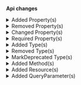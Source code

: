 **Api changes**

<details>
<summary>Added Property(s)</summary>

- added property `shippingKey` to type `CartSetLineItemTaxAmountAction` (file:/home/runner/work/commercetools-api-reference/commercetools-api-reference/commercetools-api-reference/api-specs/api/types/cart/updates/CartSetLineItemTaxAmountAction.raml:12:2)
- added property `shippingKey` to type `CartSetLineItemTaxRateAction` (file:/home/runner/work/commercetools-api-reference/commercetools-api-reference/commercetools-api-reference/api-specs/api/types/cart/updates/CartSetLineItemTaxRateAction.raml:12:2)
- added property `discountCodeId` to type `DiscountCodeNonApplicableError` (file:/home/runner/work/commercetools-api-reference/commercetools-api-reference/commercetools-api-reference/api-specs/api/types/error/DiscountCodeNonApplicableError.raml:27:2)
- added property `extensionErrors` to type `ExtensionBadResponseError` (file:/home/runner/work/commercetools-api-reference/commercetools-api-reference/commercetools-api-reference/api-specs/api/types/error/ExtensionBadResponseError.raml:23:2)
- added property `extensionBody` to type `ExtensionBadResponseError` (file:/home/runner/work/commercetools-api-reference/commercetools-api-reference/commercetools-api-reference/api-specs/api/types/error/ExtensionBadResponseError.raml:27:2)
- added property `extensionStatusCode` to type `ExtensionBadResponseError` (file:/home/runner/work/commercetools-api-reference/commercetools-api-reference/commercetools-api-reference/api-specs/api/types/error/ExtensionBadResponseError.raml:30:2)
- added property `extensionId` to type `ExtensionBadResponseError` (file:/home/runner/work/commercetools-api-reference/commercetools-api-reference/commercetools-api-reference/api-specs/api/types/error/ExtensionBadResponseError.raml:33:2)
- added property `extensionKey` to type `ExtensionBadResponseError` (file:/home/runner/work/commercetools-api-reference/commercetools-api-reference/commercetools-api-reference/api-specs/api/types/error/ExtensionBadResponseError.raml:36:2)
- added property `extensionErrors` to type `ExtensionUpdateActionsFailedError` (file:/home/runner/work/commercetools-api-reference/commercetools-api-reference/commercetools-api-reference/api-specs/api/types/error/ExtensionUpdateActionsFailedError.raml:24:2)
- added property `detailedErrorMessage` to type `InvalidJsonInputError` (file:/home/runner/work/commercetools-api-reference/commercetools-api-reference/commercetools-api-reference/api-specs/api/types/error/InvalidJsonInputError.raml:17:2)
- added property `countries` to type `StoreCreatedMessage` (file:/home/runner/work/commercetools-api-reference/commercetools-api-reference/commercetools-api-reference/api-specs/api/types/message/StoreCreatedMessage.raml:17:2)
- added property `countries` to type `StoreCreatedMessagePayload` (file:/home/runner/work/commercetools-api-reference/commercetools-api-reference/commercetools-api-reference/api-specs/api/types/message/payload/StoreCreatedMessagePayload.raml:17:2)
- added property `shippingKey` to type `StagedOrderSetLineItemTaxAmountAction` (file:/home/runner/work/commercetools-api-reference/commercetools-api-reference/commercetools-api-reference/api-specs/api/types/order-edit/updates/StagedOrderSetLineItemTaxAmountAction.raml:12:2)
- added property `shippingKey` to type `StagedOrderSetLineItemTaxRateAction` (file:/home/runner/work/commercetools-api-reference/commercetools-api-reference/commercetools-api-reference/api-specs/api/types/order-edit/updates/StagedOrderSetLineItemTaxRateAction.raml:12:2)
- added property `priceMode` to type `ProductProjection` (file:/home/runner/work/commercetools-api-reference/commercetools-api-reference/commercetools-api-reference/api-specs/api/types/product/ProductProjection.raml:103:2)
- added property `countries` to type `Store` (file:/home/runner/work/commercetools-api-reference/commercetools-api-reference/commercetools-api-reference/api-specs/api/types/store/Store.raml:51:2)
- added property `countries` to type `StoreDraft` (file:/home/runner/work/commercetools-api-reference/commercetools-api-reference/commercetools-api-reference/api-specs/api/types/store/StoreDraft.raml:23:2)
</details>

<details>
<summary>Removed Property(s)</summary>

- :warning: removed property `dicountCodeId` from type `DiscountCodeNonApplicableError` (file:/home/runner/work/commercetools-api-reference/commercetools-api-reference/commercetools-api-reference-previous/api-specs/api/types/error/DiscountCodeNonApplicableError.raml:10:2)
- :warning: removed property `conflictingResource` from type `DuplicateFieldError` (file:/home/runner/work/commercetools-api-reference/commercetools-api-reference/commercetools-api-reference-previous/api-specs/api/types/error/DuplicateFieldError.raml:10:2)
- :warning: removed property `error` from type `ErrorResponse` (file:/home/runner/work/commercetools-api-reference/commercetools-api-reference/commercetools-api-reference-previous/api-specs/api/types/error/ErrorResponse.raml:9:2)
- :warning: removed property `error_description` from type `ErrorResponse` (file:/home/runner/work/commercetools-api-reference/commercetools-api-reference/commercetools-api-reference-previous/api-specs/api/types/error/ErrorResponse.raml:11:2)
- :warning: removed property `errorByExtension` from type `ExtensionBadResponseError` (file:/home/runner/work/commercetools-api-reference/commercetools-api-reference/commercetools-api-reference-previous/api-specs/api/types/error/ExtensionBadResponseError.raml:10:2)
- :warning: removed property `errorByExtension` from type `ExtensionUpdateActionsFailedError` (file:/home/runner/work/commercetools-api-reference/commercetools-api-reference/commercetools-api-reference-previous/api-specs/api/types/error/ExtensionUpdateActionsFailedError.raml:10:2)
</details>

<details>
<summary>Changed Property(s)</summary>

- :warning: changed property `currency` of type `DuplicateStandalonePriceScopeError` from type `string` to `CurrencyCode` (file:/home/runner/work/commercetools-api-reference/commercetools-api-reference/commercetools-api-reference/api-specs/api/types/error/DuplicateStandalonePriceScopeError.raml:25:2)
- :warning: changed property `country` of type `DuplicateStandalonePriceScopeError` from type `string` to `CountryCode` (file:/home/runner/work/commercetools-api-reference/commercetools-api-reference/commercetools-api-reference/api-specs/api/types/error/DuplicateStandalonePriceScopeError.raml:29:2)
- :warning: changed property `currency` of type `MatchingPriceNotFoundError` from type `string` to `CurrencyCode` (file:/home/runner/work/commercetools-api-reference/commercetools-api-reference/commercetools-api-reference/api-specs/api/types/error/MatchingPriceNotFoundError.raml:29:2)
- :warning: changed property `country` of type `MatchingPriceNotFoundError` from type `string` to `CountryCode` (file:/home/runner/work/commercetools-api-reference/commercetools-api-reference/commercetools-api-reference/api-specs/api/types/error/MatchingPriceNotFoundError.raml:33:2)
- :warning: changed property `country` of type `MissingTaxRateForCountryError` from type `string` to `CountryCode` (file:/home/runner/work/commercetools-api-reference/commercetools-api-reference/commercetools-api-reference/api-specs/api/types/error/MissingTaxRateForCountryError.raml:23:2)
- :warning: changed property `currency` of type `OverlappingStandalonePriceValidityError` from type `string` to `CurrencyCode` (file:/home/runner/work/commercetools-api-reference/commercetools-api-reference/commercetools-api-reference/api-specs/api/types/error/OverlappingStandalonePriceValidityError.raml:25:2)
- :warning: changed property `country` of type `OverlappingStandalonePriceValidityError` from type `string` to `CountryCode` (file:/home/runner/work/commercetools-api-reference/commercetools-api-reference/commercetools-api-reference/api-specs/api/types/error/OverlappingStandalonePriceValidityError.raml:29:2)
- :warning: changed property `amountPlanned` of type `MyPayment` from type `TypedMoney` to `CentPrecisionMoney` (file:/home/runner/work/commercetools-api-reference/commercetools-api-reference/commercetools-api-reference/api-specs/api/types/me/MyPayment.raml:27:2)
- :warning: changed property `amountPlanned` of type `Payment` from type `TypedMoney` to `CentPrecisionMoney` (file:/home/runner/work/commercetools-api-reference/commercetools-api-reference/commercetools-api-reference/api-specs/api/types/payment/Payment.raml:49:2)
</details>

<details>
<summary>Required Property(s)</summary>

- :warning: changed property `field` of type `DuplicateFieldError` to be required (file:/home/runner/work/commercetools-api-reference/commercetools-api-reference/commercetools-api-reference/api-specs/api/types/error/DuplicateFieldError.raml:14:2)
- :warning: changed property `duplicateValue` of type `DuplicateFieldError` to be required (file:/home/runner/work/commercetools-api-reference/commercetools-api-reference/commercetools-api-reference/api-specs/api/types/error/DuplicateFieldError.raml:18:2)
- :warning: changed property `state` of type `Transaction` to be required (file:/home/runner/work/commercetools-api-reference/commercetools-api-reference/commercetools-api-reference/api-specs/api/types/payment/Transaction.raml:27:2)
- :warning: changed property `lineItems` of type `ShoppingList` to be required (file:/home/runner/work/commercetools-api-reference/commercetools-api-reference/commercetools-api-reference/api-specs/api/types/shopping-list/ShoppingList.raml:41:2)
- :warning: changed property `textLineItems` of type `ShoppingList` to be required (file:/home/runner/work/commercetools-api-reference/commercetools-api-reference/commercetools-api-reference/api-specs/api/types/shopping-list/ShoppingList.raml:45:2)
</details>

<details>
<summary>Added Type(s)</summary>

- added type `AttributeGroup` (file:/home/runner/work/commercetools-api-reference/commercetools-api-reference/commercetools-api-reference/api-specs/api/types/types.raml:6:0)
- added type `AttributeGroupDraft` (file:/home/runner/work/commercetools-api-reference/commercetools-api-reference/commercetools-api-reference/api-specs/api/types/types.raml:7:0)
- added type `AttributeGroupPagedQueryResponse` (file:/home/runner/work/commercetools-api-reference/commercetools-api-reference/commercetools-api-reference/api-specs/api/types/types.raml:8:0)
- added type `AttributeGroupReference` (file:/home/runner/work/commercetools-api-reference/commercetools-api-reference/commercetools-api-reference/api-specs/api/types/types.raml:9:0)
- added type `AttributeGroupResourceIdentifier` (file:/home/runner/work/commercetools-api-reference/commercetools-api-reference/commercetools-api-reference/api-specs/api/types/types.raml:10:0)
- added type `AttributeGroupUpdate` (file:/home/runner/work/commercetools-api-reference/commercetools-api-reference/commercetools-api-reference/api-specs/api/types/types.raml:11:0)
- added type `AttributeGroupUpdateAction` (file:/home/runner/work/commercetools-api-reference/commercetools-api-reference/commercetools-api-reference/api-specs/api/types/types.raml:12:0)
- added type `AttributeReference` (file:/home/runner/work/commercetools-api-reference/commercetools-api-reference/commercetools-api-reference/api-specs/api/types/types.raml:13:0)
- added type `AttributeGroupAddAttributeAction` (file:/home/runner/work/commercetools-api-reference/commercetools-api-reference/commercetools-api-reference/api-specs/api/types/types.raml:14:0)
- added type `AttributeGroupChangeNameAction` (file:/home/runner/work/commercetools-api-reference/commercetools-api-reference/commercetools-api-reference/api-specs/api/types/types.raml:15:0)
- added type `AttributeGroupRemoveAttributeAction` (file:/home/runner/work/commercetools-api-reference/commercetools-api-reference/commercetools-api-reference/api-specs/api/types/types.raml:16:0)
- added type `AttributeGroupSetAttributesAction` (file:/home/runner/work/commercetools-api-reference/commercetools-api-reference/commercetools-api-reference/api-specs/api/types/types.raml:17:0)
- added type `AttributeGroupSetDescriptionAction` (file:/home/runner/work/commercetools-api-reference/commercetools-api-reference/commercetools-api-reference/api-specs/api/types/types.raml:18:0)
- added type `AttributeGroupSetKeyAction` (file:/home/runner/work/commercetools-api-reference/commercetools-api-reference/commercetools-api-reference/api-specs/api/types/types.raml:19:0)
- added type `AuthErrorResponse` (file:/home/runner/work/commercetools-api-reference/commercetools-api-reference/commercetools-api-reference/api-specs/api/types/types.raml:412:0)
- added type `CountryNotConfiguredInStore` (file:/home/runner/work/commercetools-api-reference/commercetools-api-reference/commercetools-api-reference/api-specs/api/types/types.raml:415:0)
- added type `ExtensionError` (file:/home/runner/work/commercetools-api-reference/commercetools-api-reference/commercetools-api-reference/api-specs/api/types/types.raml:434:0)
- added type `ExtensionPredicateEvaluationFailedError` (file:/home/runner/work/commercetools-api-reference/commercetools-api-reference/commercetools-api-reference/api-specs/api/types/types.raml:436:0)
- added type `ProductAssignmentMissingError` (file:/home/runner/work/commercetools-api-reference/commercetools-api-reference/commercetools-api-reference/api-specs/api/types/types.raml:465:0)
- added type `ProductPresentWithDifferentVariantSelectionError` (file:/home/runner/work/commercetools-api-reference/commercetools-api-reference/commercetools-api-reference/api-specs/api/types/types.raml:466:0)
- added type `ProductPriceAddedMessage` (file:/home/runner/work/commercetools-api-reference/commercetools-api-reference/commercetools-api-reference/api-specs/api/types/types.raml:747:0)
- added type `ProductPriceChangedMessage` (file:/home/runner/work/commercetools-api-reference/commercetools-api-reference/commercetools-api-reference/api-specs/api/types/types.raml:748:0)
- added type `ProductPriceModeSetMessage` (file:/home/runner/work/commercetools-api-reference/commercetools-api-reference/commercetools-api-reference/api-specs/api/types/types.raml:752:0)
- added type `ProductPriceRemovedMessage` (file:/home/runner/work/commercetools-api-reference/commercetools-api-reference/commercetools-api-reference/api-specs/api/types/types.raml:753:0)
- added type `ProductPriceSetMessage` (file:/home/runner/work/commercetools-api-reference/commercetools-api-reference/commercetools-api-reference/api-specs/api/types/types.raml:754:0)
- added type `StoreCountriesChangedMessage` (file:/home/runner/work/commercetools-api-reference/commercetools-api-reference/commercetools-api-reference/api-specs/api/types/types.raml:794:0)
- added type `ProductPriceAddedMessagePayload` (file:/home/runner/work/commercetools-api-reference/commercetools-api-reference/commercetools-api-reference/api-specs/api/types/types.raml:906:0)
- added type `ProductPriceChangedMessagePayload` (file:/home/runner/work/commercetools-api-reference/commercetools-api-reference/commercetools-api-reference/api-specs/api/types/types.raml:907:0)
- added type `ProductPriceModeSetMessagePayload` (file:/home/runner/work/commercetools-api-reference/commercetools-api-reference/commercetools-api-reference/api-specs/api/types/types.raml:911:0)
- added type `ProductPriceRemovedMessagePayload` (file:/home/runner/work/commercetools-api-reference/commercetools-api-reference/commercetools-api-reference/api-specs/api/types/types.raml:912:0)
- added type `ProductPriceSetMessagePayload` (file:/home/runner/work/commercetools-api-reference/commercetools-api-reference/commercetools-api-reference/api-specs/api/types/types.raml:913:0)
- added type `StoreCountriesChangedMessagePayload` (file:/home/runner/work/commercetools-api-reference/commercetools-api-reference/commercetools-api-reference/api-specs/api/types/types.raml:957:0)
- added type `StoreCountry` (file:/home/runner/work/commercetools-api-reference/commercetools-api-reference/commercetools-api-reference/api-specs/api/types/types.raml:1624:0)
- added type `StoreAddCountryAction` (file:/home/runner/work/commercetools-api-reference/commercetools-api-reference/commercetools-api-reference/api-specs/api/types/types.raml:1632:0)
- added type `StoreRemoveCountryAction` (file:/home/runner/work/commercetools-api-reference/commercetools-api-reference/commercetools-api-reference/api-specs/api/types/types.raml:1637:0)
- added type `StoreSetCountriesAction` (file:/home/runner/work/commercetools-api-reference/commercetools-api-reference/commercetools-api-reference/api-specs/api/types/types.raml:1641:0)
</details>

<details>
<summary>Removed Type(s)</summary>

- :warning: removed type `AccessDeniedError` (file:/home/runner/work/commercetools-api-reference/commercetools-api-reference/commercetools-api-reference-previous/api-specs/api/types/types.raml:394:0)
- :warning: removed type `WeakPasswordError` (file:/home/runner/work/commercetools-api-reference/commercetools-api-reference/commercetools-api-reference-previous/api-specs/api/types/types.raml:464:0)
</details>

<details>
<summary>MarkDeprecated Type(s)</summary>

- marked type `ShippingMethodSetDescriptionAction` as deprecated (file:/home/runner/work/commercetools-api-reference/commercetools-api-reference/commercetools-api-reference/api-specs/api/types/types.raml:1528:0)
</details>

<details>
<summary>Added Method(s)</summary>

- added method `get /{projectKey}/attribute-groups` (file:/home/runner/work/commercetools-api-reference/commercetools-api-reference/commercetools-api-reference/api-specs/api/resources/attribute-groups.raml:11:0)
- added method `post /{projectKey}/attribute-groups` (file:/home/runner/work/commercetools-api-reference/commercetools-api-reference/commercetools-api-reference/api-specs/api/resources/attribute-groups.raml:25:0)
- added method `get /{projectKey}/attribute-groups/key={key}` (file:/home/runner/work/commercetools-api-reference/commercetools-api-reference/commercetools-api-reference/api-specs/api/resources/attribute-groups.raml:49:2)
- added method `post /{projectKey}/attribute-groups/key={key}` (file:/home/runner/work/commercetools-api-reference/commercetools-api-reference/commercetools-api-reference/api-specs/api/resources/attribute-groups.raml:63:2)
- added method `delete /{projectKey}/attribute-groups/key={key}` (file:/home/runner/work/commercetools-api-reference/commercetools-api-reference/commercetools-api-reference/api-specs/api/resources/attribute-groups.raml:80:2)
- added method `get /{projectKey}/attribute-groups/{ID}` (file:/home/runner/work/commercetools-api-reference/commercetools-api-reference/commercetools-api-reference/api-specs/api/resources/attribute-groups.raml:101:2)
- added method `post /{projectKey}/attribute-groups/{ID}` (file:/home/runner/work/commercetools-api-reference/commercetools-api-reference/commercetools-api-reference/api-specs/api/resources/attribute-groups.raml:115:2)
- added method `delete /{projectKey}/attribute-groups/{ID}` (file:/home/runner/work/commercetools-api-reference/commercetools-api-reference/commercetools-api-reference/api-specs/api/resources/attribute-groups.raml:132:2)
</details>

<details>
<summary>Added Resource(s)</summary>

- added resource `/{projectKey}/attribute-groups` (file:///home/runner/work/commercetools-api-reference/commercetools-api-reference/commercetools-api-reference/api-specs/api/api.raml:217:2)
- added resource `/{projectKey}/attribute-groups/key={key}` (file:/home/runner/work/commercetools-api-reference/commercetools-api-reference/commercetools-api-reference/api-specs/api/resources/attribute-groups.raml:42:0)
- added resource `/{projectKey}/attribute-groups/{ID}` (file:/home/runner/work/commercetools-api-reference/commercetools-api-reference/commercetools-api-reference/api-specs/api/resources/attribute-groups.raml:94:0)
</details>

<details>
<summary>Added QueryParameter(s)</summary>

- added query parameter `localeProjection` to method `get /{projectKey}/products` (file:/home/runner/work/commercetools-api-reference/commercetools-api-reference/commercetools-api-reference/api-specs/api/traits/price-selecting.raml:23:2)
- added query parameter `localeProjection` to method `post /{projectKey}/products` (file:/home/runner/work/commercetools-api-reference/commercetools-api-reference/commercetools-api-reference/api-specs/api/traits/price-selecting.raml:23:2)
- added query parameter `localeProjection` to method `get /{projectKey}/products/key={key}` (file:/home/runner/work/commercetools-api-reference/commercetools-api-reference/commercetools-api-reference/api-specs/api/traits/price-selecting.raml:23:2)
- added query parameter `localeProjection` to method `post /{projectKey}/products/key={key}` (file:/home/runner/work/commercetools-api-reference/commercetools-api-reference/commercetools-api-reference/api-specs/api/traits/price-selecting.raml:23:2)
- added query parameter `localeProjection` to method `delete /{projectKey}/products/key={key}` (file:/home/runner/work/commercetools-api-reference/commercetools-api-reference/commercetools-api-reference/api-specs/api/traits/price-selecting.raml:23:2)
- added query parameter `localeProjection` to method `get /{projectKey}/products/{ID}` (file:/home/runner/work/commercetools-api-reference/commercetools-api-reference/commercetools-api-reference/api-specs/api/traits/price-selecting.raml:23:2)
- added query parameter `localeProjection` to method `post /{projectKey}/products/{ID}` (file:/home/runner/work/commercetools-api-reference/commercetools-api-reference/commercetools-api-reference/api-specs/api/traits/price-selecting.raml:23:2)
- added query parameter `localeProjection` to method `delete /{projectKey}/products/{ID}` (file:/home/runner/work/commercetools-api-reference/commercetools-api-reference/commercetools-api-reference/api-specs/api/traits/price-selecting.raml:23:2)
- added query parameter `staged` to method `get /{projectKey}/in-store/key={storeKey}/product-projections/key={key}` (file:/home/runner/work/commercetools-api-reference/commercetools-api-reference/commercetools-api-reference/api-specs/api/traits/projection-selecting.raml:3:2)
- added query parameter `staged` to method `get /{projectKey}/in-store/key={storeKey}/product-projections/{ID}` (file:/home/runner/work/commercetools-api-reference/commercetools-api-reference/commercetools-api-reference/api-specs/api/traits/projection-selecting.raml:3:2)
</details>
